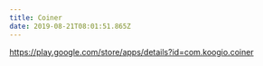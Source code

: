 ```yaml
---
title: Coiner
date: 2019-08-21T08:01:51.865Z
---
```


https://play.google.com/store/apps/details?id=com.koogio.coiner
